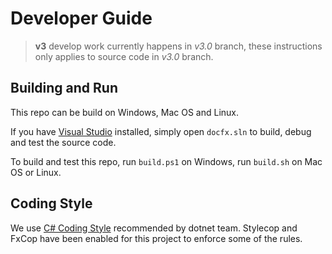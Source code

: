 # Developer Guide

> __v3__ develop work currently happens in _v3.0_ branch, these instructions only applies to source code in _v3.0_ branch.

## Building and Run

This repo can be build on Windows, Mac OS and Linux.

If you have [Visual Studio](https://www.visualstudio.com/vs/) installed, simply open `docfx.sln` to build, debug and test the source code.

To build and test this repo, run `build.ps1` on Windows, run `build.sh` on Mac OS or Linux.

## Coding Style

We use [C# Coding Style](https://github.com/dotnet/corefx/blob/master/Documentation/coding-guidelines/coding-style.md) recommended by dotnet team. Stylecop and FxCop have been enabled for this project to enforce some of the rules.



